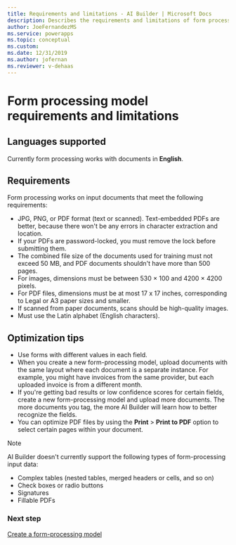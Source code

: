 ```yaml
---
title: Requirements and limitations - AI Builder | Microsoft Docs
description: Describes the requirements and limitations of form processing models in AI Builder.
author: JoeFernandezMS
ms.service: powerapps
ms.topic: conceptual
ms.custom: 
ms.date: 12/31/2019
ms.author: jofernan
ms.reviewer: v-dehaas
---
```


# Form processing model requirements and limitations

## Languages supported

Currently form processing works with documents in **English**.  

## Requirements

Form processing works on input documents that meet the following requirements:

- JPG, PNG, or PDF format (text or scanned). Text-embedded PDFs are better, because there won't be any errors in character extraction and location.
- If your PDFs are password-locked, you must remove the lock before submitting them.
- The combined file size of the documents used for training must not exceed 50 MB, and PDF documents shouldn't have more than 500 pages.
- For images, dimensions must be between 530 &times; 100 and 4200 &times; 4200 pixels.
- For PDF files, dimensions must be at most 17 x 17 inches, corresponding to Legal or A3 paper sizes and smaller.
- If scanned from paper documents, scans should be high-quality images.
- Must use the Latin alphabet (English characters).

## Optimization tips

- Use forms with different values in each field.
- When you create a new form-processing model, upload documents with the same layout where each document is a separate instance. For example, you might have invoices from the same provider, but each uploaded invoice is from a different month.
- If you're getting bad results or low confidence scores for certain fields, create a new form-processing model and upload more documents. The more documents you tag, the more AI Builder will learn how to better recognize the fields. 
- You can optimize PDF files by using the **Print** > **Print to PDF** option to select certain pages within your document.

 > [!NOTE]
 > AI Builder doesn't currently support the following types of form-processing input data:
 >
 > - Complex tables (nested tables, merged headers or cells, and so on)
 > - Check boxes or radio buttons
 > - Signatures
 > - Fillable PDFs 

### Next step

[Create a form-processing model](create-form-processing-model.md)
